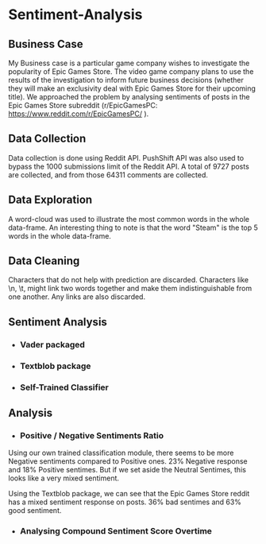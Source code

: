 # Sentiment-Analysis

## Business Case
My Business case is a particular game company wishes to investigate the popularity of Epic Games Store. The video game company plans to use the results of the investigation to inform future business decisions (whether they will make an exclusivity deal with Epic Games Store for their upcoming title). We approached the problem by analysing sentiments of posts in the Epic Games Store subreddit (r/EpicGamesPC: https://www.reddit.com/r/EpicGamesPC/ ).

## Data Collection
Data collection is done using Reddit API. PushShift API was also used to bypass the 1000 submissions limit of the Reddit API. A total of 9727 posts are collected, and from those 64311 comments are collected.

## Data Exploration
A word-cloud was used to illustrate the most common words in the whole data-frame. An interesting thing to note is that the word "Steam" is the top 5 words in the whole data-frame.

## Data Cleaning
Characters that do not help with prediction are discarded. Characters like \n, \t, might link two words together and make them indistinguishable from one another. Any links are also discarded.

## Sentiment Analysis

- ### __Vader packaged__

- ### __Textblob package__

- ### __Self-Trained Classifier__

## Analysis
- ### __Positive / Negative Sentiments Ratio__

Using our own trained classification module, there seems to be more Negative sentiments compared to Positive ones. 23% Negative response and 18% Positive sentimes. But if we set aside the Neutral Sentimes, this looks like a very mixed sentiment.

Using the Textblob package, we can see that the Epic Games Store reddit has a mixed sentiment response on posts. 36% bad sentimes and 63% good sentiment.

- ### Analysing Compound Sentiment Score Overtime
